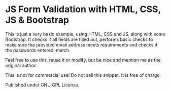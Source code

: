 # JS Form Validation with HTML, CSS, JS & Bootstrap
This is just a very basic example, using HTML, CSS and JS, along with some Bootstrap. It checks if all fields are filled out, performs basic checks to make sure the provided email address meets requirements and checks if the passwords entered, match.

Feel free to use this, reuse it or modify, but be nice and mention me as the original author.

This is not for commercial use! Do not sell this snippet. It is free of charge.

Published under GNU GPL License.
